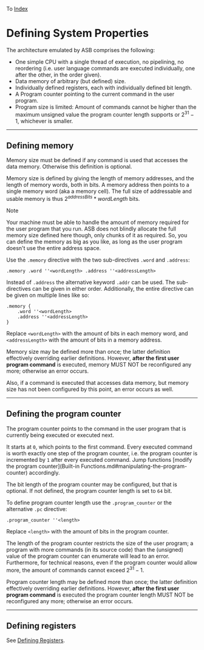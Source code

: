 To [Index](index.md)

# Defining System Properties
The architecture emulated by ASB comprises the following:

- One simple CPU with a single thread of execution, no pipelining, no reordering (i.e. user language commands are executed individually, one after the other, in the order given).
- Data memory of arbitrary (but defined) size.
- Individually defined registers, each with individually defined bit length.
- A Program counter pointing to the current command in the user program.
- Program size is limited: Amount of commands cannot be higher than the maximum unsigned value the program counter length supports or $2^{31} - 1$, whichever is smaller.

---

## Defining memory
Memory size must be defined if any command is used that accesses the data memory. Otherwise this definition is optional.

Memory size is defined by giving the length of memory addresses, and the length of memory words, both in bits. A memory address then points to a single memory word (aka a memory cell). The full size of addressable and usable memory is thus $2^{addressBits} * wordLength$ bits.

> [!NOTE]
> Your machine must be able to handle the amount of memory required for the user program that you run. ASB does not blindly allocate the full memory size defined here though, only chunks of it as required. So, you can define the memory as big as you like, as long as the user program doesn't use the entire address space.

Use the `.memory` directive with the two sub-directives `.word` and `.address`:

```
.memory .word ''<wordLength> .address ''<addressLength>
```

Instead of `.address` the alternative keyword `.addr` can be used. The sub-directives can be given in either order. Additionally, the entire directive can be given on multiple lines like so:

```
.memory {
    .word ''<wordLength>
    .address ''<addressLength>
}
```

Replace `<wordLength>` with the amount of bits in each memory word, and `<addressLength>` with the amount of bits in a memory address.

Memory size may be defined more than once; the latter definition effectively overriding earlier definitions. However, **after the first user program command** is executed, memory MUST NOT be reconfigured any more; otherwise an error occurs.

Also, if a command is executed that accesses data memory, but memory size has not been configured by this point, an error occurs as well.

---

## Defining the program counter
The program counter points to the command in the user program that is currently being executed or executed next.

It starts at `0`, which points to the first command. Every executed command is worth exactly one step of the program counter, i.e. the program counter is incremented by `1` after every executed command. Jump functions [modify the program counter](Built-in Functions.md#manipulating-the-program-counter) accordingly.

The bit length of the program counter may be configured, but that is optional. If not defined, the program counter length is set to `64` bit.

To define program counter length use the `.program_counter` or the alternative `.pc` directive:

```
.program_counter ''<length>
```

Replace `<length>` with the amount of bits in the program counter.

The length of the program counter restricts the size of the user program; a program with more commands (in its source code) than the (unsigned) value of the program counter can enumerate will lead to an error. Furthermore, for technical reasons, even if the program counter would allow more, the amount of commands cannot exceed $2^{31} - 1$.

Program counter length may be defined more than once; the latter definition effectively overriding earlier definitions. However, **after the first user program command** is executed the program counter length MUST NOT be reconfigured any more; otherwise an error occurs.

---

## Defining registers
See [Defining Registers](Defining%20Registers.md).